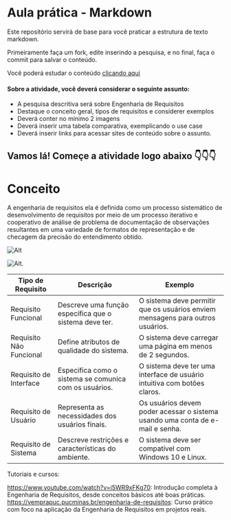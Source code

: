# Aula prática - Markdown

Este repositório servirá de base para você praticar a estrutura de texto markdown. 

Primeiramente faça um fork, edite inserindo a pesquisa, e no final, faça o commit para salvar o conteúdo.

Você poderá estudar o conteúdo [clicando aqui](https://docs.pipz.com/central-de-ajuda/learning-center/guia-basico-de-markdown#open)

#### Sobre a atividade, você deverá considerar o seguinte assunto:

- A pesquisa descritiva será sobre Engenharia de Requisitos
- Destaque o conceito geral, tipos de requisitos e considerer exemplos
- Deverá conter no mínimo 2 imagens
- Deverá inserir uma tabela comparativa, exemplicando o use case
- Deverá inserir links para acessar sites de conteúdo sobre o assunto.


## Vamos lá! Começe a atividade logo abaixo 👇👇👇

# Conceito

 A engenharia de requisitos ela é definida como um processo sistemático de desenvolvimento de requisitos por meio  de um processo iterativo e cooperativo de análise de problema de documentação de observações resultantes em uma variedade de formatos de representação e de checagem da precisão do entendimento obtido.


![Alt](https://encrypted-tbn0.gstatic.com/images?q=tbn:ANd9GcT1EE5-J8PYdylZJE9HMoAa3ItNSdW8-8aHyg&usqp=CAU)


![Alt](https://www.devmedia.com.br/imagens/engsoft/artigo6/image05.jpg).


| Tipo de Requisito       | Descrição                                                | Exemplo                                                                          |
|-------------------------|----------------------------------------------------------|----------------------------------------------------------------------------------|
| Requisito Funcional     | Descreve uma função específica que o sistema deve ter.  | O sistema deve permitir que os usuários enviem mensagens para outros usuários.  |
| Requisito Não Funcional | Define atributos de qualidade do sistema.               | O sistema deve carregar uma página em menos de 2 segundos.                      |
| Requisito de Interface  | Especifica como o sistema se comunica com os usuários. | O sistema deve ter uma interface de usuário intuitiva com botões claros.         |
| Requisito de Usuário    | Representa as necessidades dos usuários finais.        | Os usuários devem poder acessar o sistema usando uma conta de e-mail e senha.   |
| Requisito de Sistema    | Descreve restrições e características do ambiente.     | O sistema deve ser compatível com Windows 10 e Linux.                            |




Tutoriais e cursos:

https://www.youtube.com/watch?v=i5WR9xFKg70: Introdução completa à Engenharia de Requisitos, desde conceitos básicos até boas práticas.
https://vemprapuc.pucminas.br/engenharia-de-requisitos: Curso prático com foco na aplicação da Engenharia de Requisitos em projetos reais.

